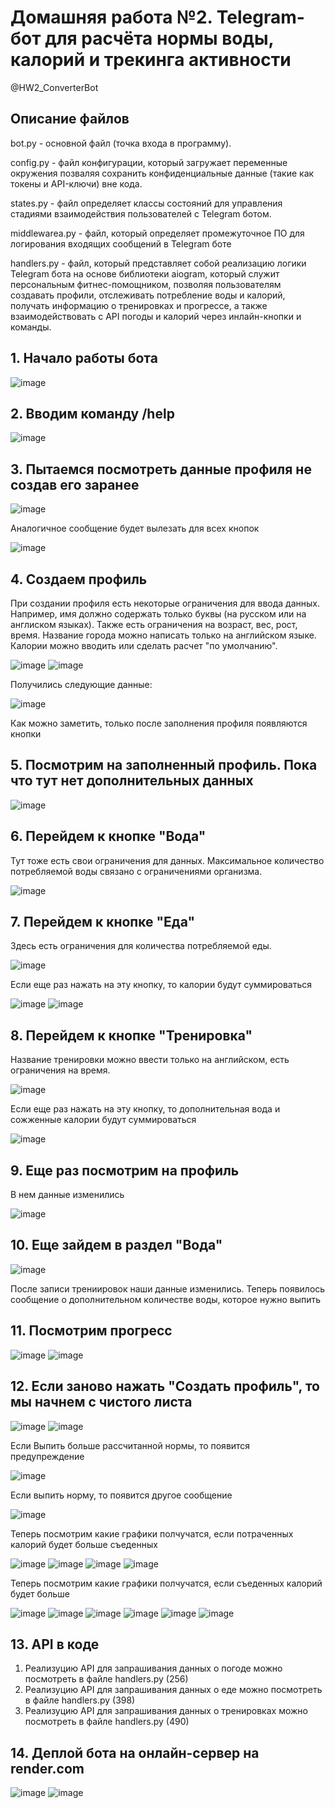 # Домашняя работа №2. Telegram-бот для расчёта нормы воды, калорий и трекинга активности
@HW2_ConverterBot

## Описание файлов
bot.py - основной файл (точка входа в программу).

config.py - файл конфигурации, который загружает переменные окружения позваляя сохранить конфиденциальные данные (такие как токены и API-ключи) вне кода.

states.py - файл определяет классы состояний для управления стадиями взаимодействия пользователей с Telegram ботом.

middlewarea.py - файл, который определяет промежуточное ПО для логирования входящих сообщений в Telegram боте

handlers.py - файл, который представляет собой реализацию логики Telegram бота на основе библиотеки aiogram, который служит персональным фитнес-помощником, позволяя пользователям создавать профили, отслеживать потребление воды и калорий, получать информацию о тренировках и прогрессе, а также взаимодействовать с API погоды и калорий через инлайн-кнопки и команды.


## 1. Начало работы бота
![image](https://github.com/user-attachments/assets/3861ba02-4b04-45d3-b924-4c7879754d9d)

## 2. Вводим команду /help
![image](https://github.com/user-attachments/assets/1887b695-af84-4a03-85a0-ebf5de286cc2)

## 3. Пытаемся посмотреть данные профиля не создав его заранее
![image](https://github.com/user-attachments/assets/2f19eefc-f029-473b-8bae-839bad395026)

Аналогичное сообщение будет вылезать для всех кнопок

![image](https://github.com/user-attachments/assets/f73f9bca-0718-4302-8004-d8fab490e8cb)

## 4. Создаем профиль
При создании профиля есть некоторые ограничения для ввода данных. Например, имя должно содержать только буквы (на русском или на англиском языках). Также есть ограничения на возраст, вес, рост, время. Название города можно написать только на английском языке. Калории можно вводить или сделать расчет "по умолчанию".

![image](https://github.com/user-attachments/assets/1344eeba-465a-4e98-bf0d-5821934b507f)
![image](https://github.com/user-attachments/assets/1dd3ffe1-1c5a-4af2-8f58-55c1bdb7ff91)

Получились следующие данные:

![image](https://github.com/user-attachments/assets/3dbeedf0-79eb-4670-ba80-fd568410d231)

Как можно заметить, только после заполнения профиля появляются кнопки

## 5. Посмотрим на заполненный профиль. Пока что тут нет дополнительных данных
![image](https://github.com/user-attachments/assets/2b80159a-085b-46a2-85c2-04d8aa6c62e4)

## 6. Перейдем к кнопке "Вода"
Тут тоже есть свои ограничения для данных. Максимальное количество потребляемой воды связано с ограничениями организма.

![image](https://github.com/user-attachments/assets/927befce-ff3b-4882-a23e-86e87045735b)

## 7. Перейдем к кнопке "Еда"
Здесь есть ограничения для количества потребляемой еды.

![image](https://github.com/user-attachments/assets/1d74c76e-6656-435a-9f50-1614153dbe72)

Если еще раз нажать на эту кнопку, то калории будут суммироваться

![image](https://github.com/user-attachments/assets/93c8e9fd-fa72-4554-ab24-12c20e87853b)
![image](https://github.com/user-attachments/assets/29673dbc-a92b-4424-b09e-cc96b8c96fba)

## 8. Перейдем к кнопке "Тренировка"
Название тренировки можно ввести только на английском, есть ограничения на время.

![image](https://github.com/user-attachments/assets/35c847f9-77b4-4a8c-b50f-abf7600bd1fe)

Если еще раз нажать на эту кнопку, то дополнительная вода и сожженные калории будут суммироваться

![image](https://github.com/user-attachments/assets/95237b5d-7497-4851-8fd1-07e0569e02c5)

## 9. Еще раз посмотрим на профиль
В нем данные изменились

![image](https://github.com/user-attachments/assets/bfe2aa5d-fcc1-472d-8c2d-3d076534a2f8)


## 10. Еще зайдем в раздел "Вода"
![image](https://github.com/user-attachments/assets/378a1875-2c85-4633-bb5e-3f9cfbb8abc9)

После записи трениировок наши данные изменились. Теперь появилось сообщение о дополнительном количестве воды, которое нужно выпить

## 11. Посмотрим прогресс

![image](https://github.com/user-attachments/assets/5d7c30fe-c0e2-4d46-b1a0-4b401fd4e44c)
![image](https://github.com/user-attachments/assets/af1903b3-bd53-4fa7-824a-b45c6b318423)

## 12. Если заново нажать "Создать профиль", то мы начнем с чистого листа

![image](https://github.com/user-attachments/assets/9d7d97a5-f868-47f5-9218-9c8cd2e4d05b)
![image](https://github.com/user-attachments/assets/afc7c2c3-d116-43d6-b797-0a8e601652b9)

Если Выпить больше рассчитанной нормы, то появится предупреждение

![image](https://github.com/user-attachments/assets/51cb605d-64ba-4975-95cd-8fea2eb330c7)

Если выпить норму, то появится другое сообщение

![image](https://github.com/user-attachments/assets/d8e00a5b-0702-4a79-8628-7443e4d38033)

Теперь посмотрим какие графики полчучатся, если потраченных калорий будет больше съеденных

![image](https://github.com/user-attachments/assets/c371aa1b-592d-43c6-b428-e02edb463d0c)
![image](https://github.com/user-attachments/assets/03d097cd-67c2-43ad-ad4d-d2060348b3ed)
![image](https://github.com/user-attachments/assets/fda7e0ff-719f-42fc-8d06-cb3e636dafa9)
![image](https://github.com/user-attachments/assets/b1408873-f5ad-4e13-8ab8-c39b83b81600)

Теперь посмотрим какие графики полчучатся, если съеденных калорий будет больше

![image](https://github.com/user-attachments/assets/37c4c168-faef-4577-a690-e94dda2f9a68)
![image](https://github.com/user-attachments/assets/01d288d5-6e0c-4797-a11e-7e58c7c9238b)
![image](https://github.com/user-attachments/assets/a4ac7e87-24a9-4786-a64e-219705b344ac)
![image](https://github.com/user-attachments/assets/583fd15c-2530-4505-8246-1679c121bd1b)
![image](https://github.com/user-attachments/assets/ecff4f99-e9c3-426c-983c-aafe5fedebd9)
![image](https://github.com/user-attachments/assets/02cedca6-97aa-46b1-ad1d-21aa00faedd7)

## 13. API в коде
1. Реализуцию API для запрашивания данных о погоде можно посмотреть в файле handlers.py (256)
2. Реализуцию API для запрашивания данных о еде можно посмотреть в файле handlers.py (398)
3. Реализуцию API для запрашивания данных о тренировках можно посмотреть в файле handlers.py (490)

## 14. Деплой бота на онлайн-сервер на render.com
![image](https://github.com/user-attachments/assets/bb7e6f0e-ed18-412f-8a31-3a0fff1cb650)
![image](https://github.com/user-attachments/assets/fa44743c-ccae-42ea-b1cc-8493d88f49f1)


